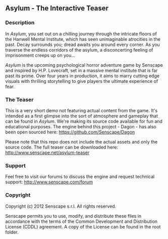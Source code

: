 ## Asylum - The Interactive Teaser

### Description

In _Asylum_, you set out on a chilling journey through the intricate floors of the Hanwell Mental Institute, which has seen unimaginable atrocities in the past. Decay surrounds you; dread awaits you around every corner. As you traverse the endless corridors of the asylum, a disconcerting feeling of imprisonment creeps up on you…_Asylum_ is the upcoming psychological horror adventure game by Senscape and inspired by H.P. Lovecraft, set in a massive mental institute that is far past its prime. Over four years in production, it aims to marry cutting edge visuals with thrilling storytelling to give players the ultimate experience of fear.

### The Teaser

This is a very short demo not featuring actual content from the game. It's intended as a first glimpse into the sort of atmosphere and gameplay that can be found in _Asylum_. We're making its source code available for fun and educational purposes. The engine behind this project - Dagon - has also been open sourced here: https://github.com/Senscape/Dagon

Please note that this repo does not include the actual assets and only the source code. The full teaser can be downloaded here: http://www.senscape.net/asylum-teaser

### Support

Feel free to visit our forums to discuss the engine and request technical support: http://www.senscape.com/forum

### Copyright

Copyright (c) 2012 Senscape s.r.l. All rights reserved.

Senscape permits you to use, modify, and distribute these files in accordance with the terms of the Common Development and Distribution License (CDDL) agreement. A copy of the License can be found in the root folder.